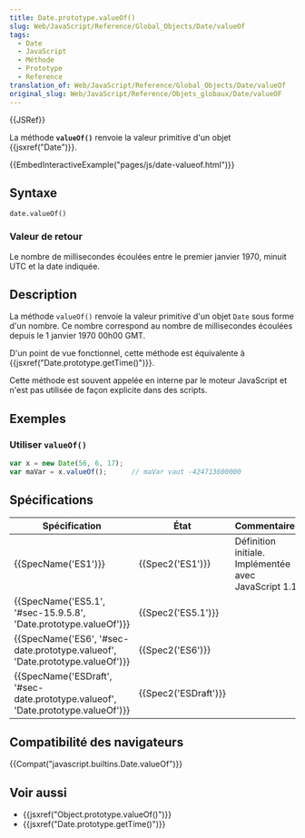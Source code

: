 ```yaml
---
title: Date.prototype.valueOf()
slug: Web/JavaScript/Reference/Global_Objects/Date/valueOf
tags:
  - Date
  - JavaScript
  - Méthode
  - Prototype
  - Reference
translation_of: Web/JavaScript/Reference/Global_Objects/Date/valueOf
original_slug: Web/JavaScript/Reference/Objets_globaux/Date/valueOF
---
```

{{JSRef}}

La méthode **`valueOf()`** renvoie la valeur primitive d'un objet {{jsxref("Date")}}.

{{EmbedInteractiveExample("pages/js/date-valueof.html")}}

## Syntaxe

    date.valueOf()

### Valeur de retour

Le nombre de millisecondes écoulées entre le premier janvier 1970, minuit UTC et la date indiquée.

## Description

La méthode `valueOf()` renvoie la valeur primitive d'un objet `Date` sous forme d'un nombre. Ce nombre correspond au nombre de millisecondes écoulées depuis le 1 janvier 1970 00h00 GMT.

D'un point de vue fonctionnel, cette méthode est équivalente à {{jsxref("Date.prototype.getTime()")}}.

Cette méthode est souvent appelée en interne par le moteur JavaScript et n'est pas utilisée de façon explicite dans des scripts.

## Exemples

### Utiliser `valueOf()`

```js
var x = new Date(56, 6, 17);
var maVar = x.valueOf();      // maVar vaut -424713600000
```

## Spécifications

| Spécification                                                                                                | État                         | Commentaires                                          |
| ------------------------------------------------------------------------------------------------------------ | ---------------------------- | ----------------------------------------------------- |
| {{SpecName('ES1')}}                                                                                     | {{Spec2('ES1')}}         | Définition initiale. Implémentée avec JavaScript 1.1. |
| {{SpecName('ES5.1', '#sec-15.9.5.8', 'Date.prototype.valueOf')}}                         | {{Spec2('ES5.1')}}     |                                                       |
| {{SpecName('ES6', '#sec-date.prototype.valueof', 'Date.prototype.valueOf')}}         | {{Spec2('ES6')}}         |                                                       |
| {{SpecName('ESDraft', '#sec-date.prototype.valueof', 'Date.prototype.valueOf')}} | {{Spec2('ESDraft')}} |                                                       |

## Compatibilité des navigateurs

{{Compat("javascript.builtins.Date.valueOf")}}

## Voir aussi

- {{jsxref("Object.prototype.valueOf()")}}
- {{jsxref("Date.prototype.getTime()")}}
